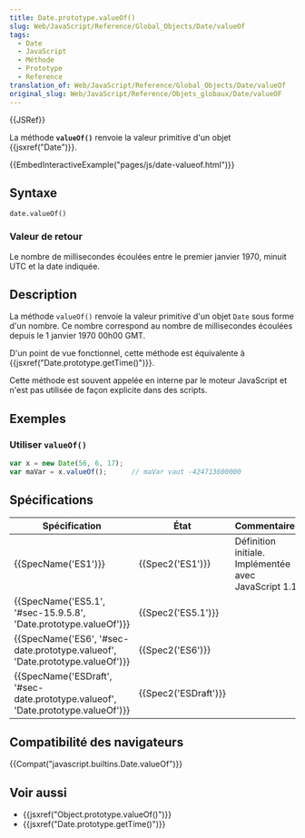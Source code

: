 ```yaml
---
title: Date.prototype.valueOf()
slug: Web/JavaScript/Reference/Global_Objects/Date/valueOf
tags:
  - Date
  - JavaScript
  - Méthode
  - Prototype
  - Reference
translation_of: Web/JavaScript/Reference/Global_Objects/Date/valueOf
original_slug: Web/JavaScript/Reference/Objets_globaux/Date/valueOF
---
```

{{JSRef}}

La méthode **`valueOf()`** renvoie la valeur primitive d'un objet {{jsxref("Date")}}.

{{EmbedInteractiveExample("pages/js/date-valueof.html")}}

## Syntaxe

    date.valueOf()

### Valeur de retour

Le nombre de millisecondes écoulées entre le premier janvier 1970, minuit UTC et la date indiquée.

## Description

La méthode `valueOf()` renvoie la valeur primitive d'un objet `Date` sous forme d'un nombre. Ce nombre correspond au nombre de millisecondes écoulées depuis le 1 janvier 1970 00h00 GMT.

D'un point de vue fonctionnel, cette méthode est équivalente à {{jsxref("Date.prototype.getTime()")}}.

Cette méthode est souvent appelée en interne par le moteur JavaScript et n'est pas utilisée de façon explicite dans des scripts.

## Exemples

### Utiliser `valueOf()`

```js
var x = new Date(56, 6, 17);
var maVar = x.valueOf();      // maVar vaut -424713600000
```

## Spécifications

| Spécification                                                                                                | État                         | Commentaires                                          |
| ------------------------------------------------------------------------------------------------------------ | ---------------------------- | ----------------------------------------------------- |
| {{SpecName('ES1')}}                                                                                     | {{Spec2('ES1')}}         | Définition initiale. Implémentée avec JavaScript 1.1. |
| {{SpecName('ES5.1', '#sec-15.9.5.8', 'Date.prototype.valueOf')}}                         | {{Spec2('ES5.1')}}     |                                                       |
| {{SpecName('ES6', '#sec-date.prototype.valueof', 'Date.prototype.valueOf')}}         | {{Spec2('ES6')}}         |                                                       |
| {{SpecName('ESDraft', '#sec-date.prototype.valueof', 'Date.prototype.valueOf')}} | {{Spec2('ESDraft')}} |                                                       |

## Compatibilité des navigateurs

{{Compat("javascript.builtins.Date.valueOf")}}

## Voir aussi

- {{jsxref("Object.prototype.valueOf()")}}
- {{jsxref("Date.prototype.getTime()")}}
